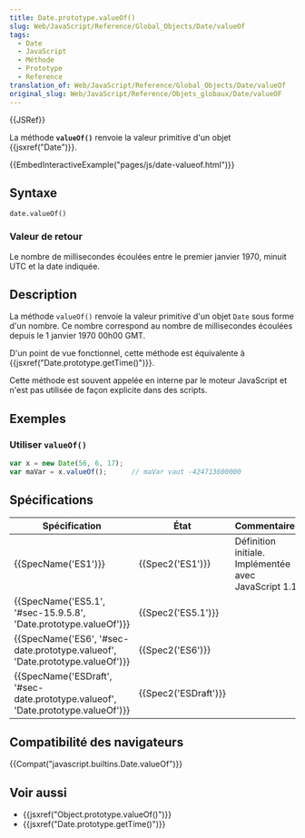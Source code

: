 ```yaml
---
title: Date.prototype.valueOf()
slug: Web/JavaScript/Reference/Global_Objects/Date/valueOf
tags:
  - Date
  - JavaScript
  - Méthode
  - Prototype
  - Reference
translation_of: Web/JavaScript/Reference/Global_Objects/Date/valueOf
original_slug: Web/JavaScript/Reference/Objets_globaux/Date/valueOF
---
```

{{JSRef}}

La méthode **`valueOf()`** renvoie la valeur primitive d'un objet {{jsxref("Date")}}.

{{EmbedInteractiveExample("pages/js/date-valueof.html")}}

## Syntaxe

    date.valueOf()

### Valeur de retour

Le nombre de millisecondes écoulées entre le premier janvier 1970, minuit UTC et la date indiquée.

## Description

La méthode `valueOf()` renvoie la valeur primitive d'un objet `Date` sous forme d'un nombre. Ce nombre correspond au nombre de millisecondes écoulées depuis le 1 janvier 1970 00h00 GMT.

D'un point de vue fonctionnel, cette méthode est équivalente à {{jsxref("Date.prototype.getTime()")}}.

Cette méthode est souvent appelée en interne par le moteur JavaScript et n'est pas utilisée de façon explicite dans des scripts.

## Exemples

### Utiliser `valueOf()`

```js
var x = new Date(56, 6, 17);
var maVar = x.valueOf();      // maVar vaut -424713600000
```

## Spécifications

| Spécification                                                                                                | État                         | Commentaires                                          |
| ------------------------------------------------------------------------------------------------------------ | ---------------------------- | ----------------------------------------------------- |
| {{SpecName('ES1')}}                                                                                     | {{Spec2('ES1')}}         | Définition initiale. Implémentée avec JavaScript 1.1. |
| {{SpecName('ES5.1', '#sec-15.9.5.8', 'Date.prototype.valueOf')}}                         | {{Spec2('ES5.1')}}     |                                                       |
| {{SpecName('ES6', '#sec-date.prototype.valueof', 'Date.prototype.valueOf')}}         | {{Spec2('ES6')}}         |                                                       |
| {{SpecName('ESDraft', '#sec-date.prototype.valueof', 'Date.prototype.valueOf')}} | {{Spec2('ESDraft')}} |                                                       |

## Compatibilité des navigateurs

{{Compat("javascript.builtins.Date.valueOf")}}

## Voir aussi

- {{jsxref("Object.prototype.valueOf()")}}
- {{jsxref("Date.prototype.getTime()")}}
